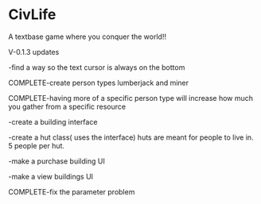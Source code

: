 # CivLife
A textbase game where you conquer the world!!

V-0.1.3 updates

-find a way so the text cursor is always on the bottom

COMPLETE-create person types lumberjack and miner

COMPLETE-having more of a specific person type will increase how much you gather from a specific resource

-create a building interface

-create a hut class( uses the interface) huts are meant for people to live in. 5 people per hut.

-make a purchase building UI

-make a view buildings UI

COMPLETE-fix the parameter problem
